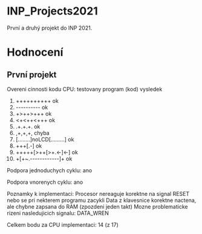 # INP_Projects2021
První a druhý projekt do INP 2021.


# Hodnocení

## První projekt

Overeni cinnosti kodu CPU:
   testovany program (kod)        vysledek
   1.  ++++++++++                    ok
   2.  ----------                    ok
   3.  +>++>+++                      ok
   4.  <+<++<+++                     ok
   5.  .+.+.+.                       ok
   6.  ,+,+,+,                       chyba
   7.  [........]noLCD[.........]    ok
   8.  +++[.-]                       ok
   9.  +++++[>++[>+.<-]<-]           ok
  10.  +[+~.------------]+           ok

Podpora jednoduchych cyklu: ano

Podpora vnorenych cyklu: ano

Poznamky k implementaci:
Procesor nereaguje korektne na signal RESET nebo se pri nekterem programu zacykli
Data z klavesnice korektne nactena, ale chybne zapsana do RAM (zpozdeni jeden takt)
Mozne problematicke rizeni nasledujicich signalu: DATA_WREN

Celkem bodu za CPU implementaci: 14 (z 17)
